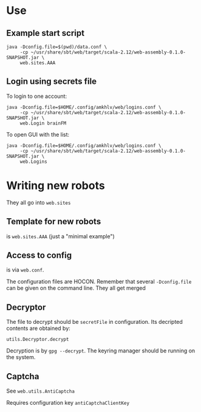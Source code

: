 Use
===

Example start script
--------------------

    java -Dconfig.file=$(pwd)/data.conf \
         -cp ~/usr/share/sbt/web/target/scala-2.12/web-assembly-0.1.0-SNAPSHOT.jar \
         web.sites.AAA

Login using secrets file
------------------------

To login to one account:

    java -Dconfig.file=$HOME/.config/amkhlv/web/logins.conf \
         -cp ~/usr/share/sbt/web/target/scala-2.12/web-assembly-0.1.0-SNAPSHOT.jar \
         web.Login brainFM

To open GUI with the list:

    java -Dconfig.file=$HOME/.config/amkhlv/web/logins.conf \
         -cp ~/usr/share/sbt/web/target/scala-2.12/web-assembly-0.1.0-SNAPSHOT.jar \
         web.Logins
    
Writing new robots
==================

They all go into `web.sites`

Template for new robots
-----------------------

is `web.sites.AAA` (just a "minimal example")

Access to config
----------------

is via `web.conf`. 

The configuration files are HOCON. 
Remember that several `-Dconfig.file` can be given on the command line. 
They all get merged

Decryptor
---------

The file to decrypt should be `secretFile` in configuration.
Its decripted contents are obtained by:

    utils.Decryptor.decrypt

Decryption is by `gpg --decrypt`. The keyring manager should be running on the system.

Captcha
-------

See `web.utils.AntiCaptcha`  

Requires configuration key `antiCaptchaClientKey`